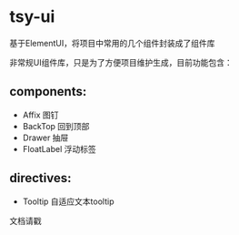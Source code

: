 # tsy-ui
基于ElementUI，将项目中常用的几个组件封装成了组件库

非常规UI组件库，只是为了方便项目维护生成，目前功能包含：

## components:
- Affix 图钉
- BackTop 回到顶部
- Drawer 抽屉
- FloatLabel 浮动标签

## directives:
- Tooltip 自适应文本tooltip



文档请戳
